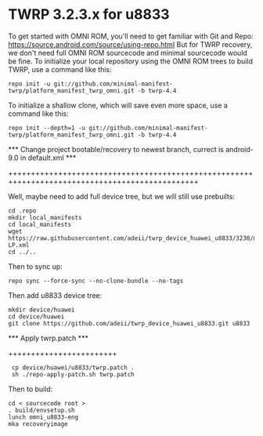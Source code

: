 TWRP 3.2.3.x for u8833
====================
To get started with OMNI ROM, you'll need to get familiar with Git and Repo:
https://source.android.com/source/using-repo.html
But for TWRP recovery, we don't need full OMNI ROM sourcecode and minimal sourcecode would be fine.
To initialize your local repository using the OMNI ROM trees to build TWRP, use a command like this:

    repo init -u git://github.com/minimal-manifest-twrp/platform_manifest_twrp_omni.git -b twrp-4.4

To initialize a shallow clone, which will save even more space, use a command like this:

    repo init --depth=1 -u git://github.com/minimal-manifest-twrp/platform_manifest_twrp_omni.git -b twrp-4.4
    
*** Change project bootable/recovery to newest branch, currect is android-9.0 in default.xml ***

++++++++++++++++++++++++++++++++++++++++++++++++++++++++++++++++++++++++++++++++++++++++++++++++

Well, maybe need to add full device tree, but we will still use prebuilts:

    cd .repo
    mkdir local_manifests
    cd local_manifests
    wget https://raw.githubusercontent.com/adeii/twrp_device_huawei_u8833/3230/msm7x27a-LP.xml
    cd ../..
   
Then to sync up:

    repo sync --force-sync --no-clone-bundle --no-tags
    
Then add u8833 device tree:

    mkdir device/huawei
    cd device/huawei
    git clone https://github.com/adeii/twrp_device_huawei_u8833.git u8833
    
*** Apply twrp.patch ***

++++++++++++++++++++++++
     
     cp device/huawei/u8833/twrp.patch . 
     sh ./repo-apply-patch.sh twrp.patch
       
Then to build:

    cd < sourcecode root >
    . build/envsetup.sh
    lunch omni_u8833-eng
    mka recoveryimage
